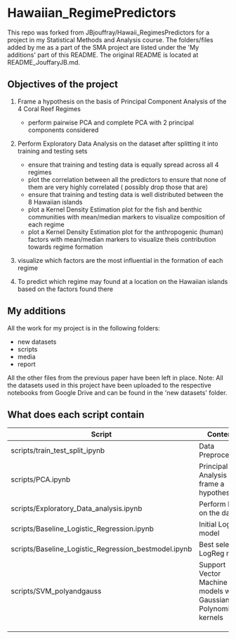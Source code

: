 # Hawaiian_RegimePredictors

This repo was forked from JBjouffray/Hawaii_RegimesPredictors for a project in my Statistical Methods and Analysis course. The folders/files added by me as a part of the SMA project are listed under the 'My additions' part of this README. The original README is located at README_JouffaryJB.md.

## Objectives of the project

1. Frame a hypothesis on the basis of Principal Component Analysis of the 4 Coral Reef Regimes
    - perform pairwise PCA and complete PCA with 2 principal components considered
   
2. Perform Exploratory Data Analysis on the dataset after splitting it into training and testing sets
    - ensure that training and testing data is equally spread across all 4 regimes
    - plot the correlation between all the predictors to ensure that none of them are very highly correlated ( possibly drop those that are)
    - ensure that training and testing data is well distributed between the 8 Hawaiian islands
    - plot a Kernel Density Estimation plot for the fish and benthic communities with mean/median markers to visualize composition of each regime
    - plot a Kernel Density Estimation plot for the anthropogenic (human) factors with mean/median markers to visualize theis contribution towards regime formation
    
3. visualize which factors are the most influential in the formation of each regime 
4. To predict which regime may found at a location on the Hawaiian islands based on the factors found there

## My additions
All the work for my project is in the following folders:

- new datasets
- scripts
- media
- report

All the other files from the previous paper have been left in place.
Note: All the datasets used in this project have been uploaded to the respective notebooks from Google Drive and can be found in the 'new datasets' folder.

## What does each script contain

| Script  | Contents  |   
|---|---|
| scripts/train_test_split_ipynb  | Data Preprocessing  |   
| scripts/PCA.ipynb  | Principal Data Analysis to frame a hypothesis  |   
| scripts/Exploratory_Data_analysis.ipynb  | Perform EDA on the datset  |  
| scripts/Baseline_Logistic_Regression.ipynb  | Initial LogReg model  |  
| scripts/Baseline_Logistic_Regression_bestmodel.ipynb  | Best selected LogReg model  |   
| scripts/SVM_polyandgauss  | Support Vector Machine models with Gaussian and Polynomial kernels  |  
|   |   |   
|   |   |   
|   |   |   
